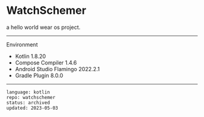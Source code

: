 # WatchSchemer

a hello world wear os project.

---

Environment

- Kotlin 1.8.20
- Compose Compiler 1.4.6
- Android Studio Flamingo 2022.2.1
- Gradle Plugin 8.0.0

----

```
language: kotlin
repo: watchschemer
status: archived
updated: 2023-05-03
```